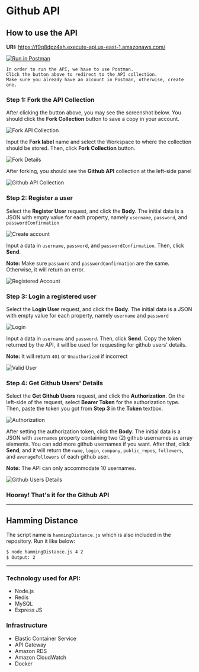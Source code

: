 # Github API

## How to use the API

**URI:** https://f9q8dpz4ah.execute-api.us-east-1.amazonaws.com/

[![Run in Postman](https://run.pstmn.io/button.svg)](https://app.getpostman.com/run-collection/10019143-4908692e-cc3f-481d-913a-9bd6919598cd?action=collection%2Ffork&source=rip_markdown&collection-url=entityId%3D10019143-4908692e-cc3f-481d-913a-9bd6919598cd%26entityType%3Dcollection%26workspaceId%3Dae7aea33-9cc2-4dcf-8305-598bb3e5436a)

```
In order to run the API, we have to use Postman. 
Click the button above to redirect to the API collection.
Make sure you already have an account in Postman, otherwise, create one.
```

### Step 1: Fork the API Collection
After clicking the button above, you may see the screenshot below. You should click the **Fork Collection** button to save a copy in your account.

![Fork API Collection](instruction-materials/fork.png)

Input the **Fork label** name and select the Workspace to where the collection should be stored. Then, click **Fork Collection** button.

![Fork Details](instruction-materials/fork2.png)

After forking, you should see the **Github API** collection at the left-side panel

![Github API Collection](instruction-materials/forked.png)

### Step 2: Register a user
Select the **Register User** request, and click the **Body**.
The initial data is a JSON with empty value for each property, namely ```username```, ```password```, and ```passwordConfirmation```

![Create account](instruction-materials/register.png)

Input a data in ```username```, ```password```, and ```passwordConfirmation```. Then, click **Send**. 

**Note:** Make sure ```password``` and ```passwordConfirmation``` are the same. Otherwise, it will return an error.

![Registered Account](instruction-materials/createdAccount.png)

### Step 3: Login a registered user
Select the **Login User** request, and click the **Body**.
The initial data is a JSON with empty value for each property, namely ```username``` and ```password```

![Login](instruction-materials/login.png)

Input a data in ```username``` and ```password```. Then, click **Send**. Copy the token returned by the API, it will be used for requesting for github users' details.

**Note:** It will return ```401``` or ```Unauthorized``` if incorrect

![Valid User](instruction-materials/validUser.png)

### Step 4: Get Github Users' Details
Select the **Get Github Users** request, and click the **Authorization**.
On the left-side of the request, select **Bearer Token** for the authorization type. Then, paste the token you got from **Step 3** in the **Token** textbox.

![Authorization](instruction-materials/auth.png)

After setting the authorization token, click the **Body**.
The initial data is a JSON with ```usernames``` property containing two (2) github usernames as array elements. You can add more github usernames if you want. After that, click **Send**, and it will return the ```name```, ```login```, ```company```, ```public_repos```, ```followers```, and ```averageFollowers``` of each github user.

**Note:** The API can only accommodate 10 usernames.

![Github Users Details](instruction-materials/githubUsers.png)

### Hooray! That's it for the Github API

<hr/>

## Hamming Distance

The script name is ```hammingDistance.js``` which is also included in the repository.
Run it like below:

```sh
$ node hammingDistance.js 4 2
$ Output: 2
```
<hr/>

### Technology used for API:
- Node.js
- Redis
- MySQL
- Express JS

### Infrastructure
- Elastic Container Service
- API Gateway
- Amazon RDS
- Amazon CloudWatch
- Docker
